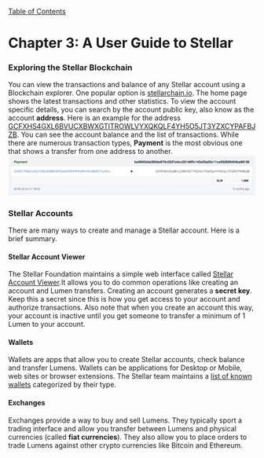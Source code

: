 [Table of Contents](index.md)
# Chapter 3: A User Guide to Stellar
### Exploring the Stellar Blockchain
You can view the transactions and balance of any Stellar account using a Blockchain explorer. One popular option is [stellarchain.io](https://stellarchain.io). The home page shows the latest transactions and other statistics. To view the account specific details, you can search by the account public key, also know as the account **address**. Here is an example for the address [GCFXHS4GXL6BVUCXBWXGTITROWLVYXQKQLF4YH5O5JT3YZXCYPAFBJZB](https://stellarchain.io/address/GCFXHS4GXL6BVUCXBWXGTITROWLVYXQKQLF4YH5O5JT3YZXCYPAFBJZB). You can see the account balance and the list of transactions. While there are numerous transaction types, **Payment** is the most obvious one that shows a transfer from one address to another.
![Payment example from Stellarchain.io](/assets/stellarchain-payment-example.jpg)

### Stellar Accounts
There are many ways to create and manage a Stellar account. Here is a brief summary.
#### Stellar Account Viewer
The Stellar Foundation maintains a simple web interface called [Stellar Account Viewer](https://www.stellar.org/account-viewer).It allows you to do common operations like creating an account and Lumen transfers.
Creating an account generates a **secret key**. Keep this a secret since this is how you get access to your account and authorize transactions. Also note that when you create an account this way, your account is inactive until you get someone to transfer a minimum of 1 Lumen to your account.
#### Wallets
Wallets are apps that allow you to create Stellar accounts, check balance and   transfer Lumens. Wallets can be applications for Desktop or Mobile, web sites or browser extensions. The Stellar team maintains a [list of known wallets](https://www.stellar.org/lumens/wallets/) categorized by their type.  
#### Exchanges
Exchanges provide a way to buy and sell Lumens. They typically sport a trading interface and allow you transfer between Lumens and physical currencies (called **fiat currencies**). They also allow you to place orders to trade Lumens against other crypto currencies like Bitcoin and Ethereum.
